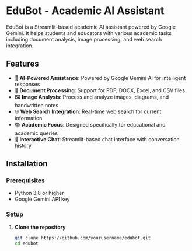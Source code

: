 # EduBot - Academic AI Assistant

EduBot is a Streamlit-based academic AI assistant powered by Google Gemini. It helps students and educators with various academic tasks including document analysis, image processing, and web search integration.

## Features

- 🤖 **AI-Powered Assistance**: Powered by Google Gemini AI for intelligent responses
- 📄 **Document Processing**: Support for PDF, DOCX, Excel, and CSV files
- 🖼️ **Image Analysis**: Process and analyze images, diagrams, and handwritten notes
- 🌐 **Web Search Integration**: Real-time web search for current information
- 📚 **Academic Focus**: Designed specifically for educational and academic queries
- 💬 **Interactive Chat**: Streamlit-based chat interface with conversation history

## Installation

### Prerequisites

- Python 3.8 or higher
- Google Gemini API key

### Setup

1. **Clone the repository**
   ```bash
   git clone https://github.com/yourusername/edubot.git
   cd edubot
   ```
